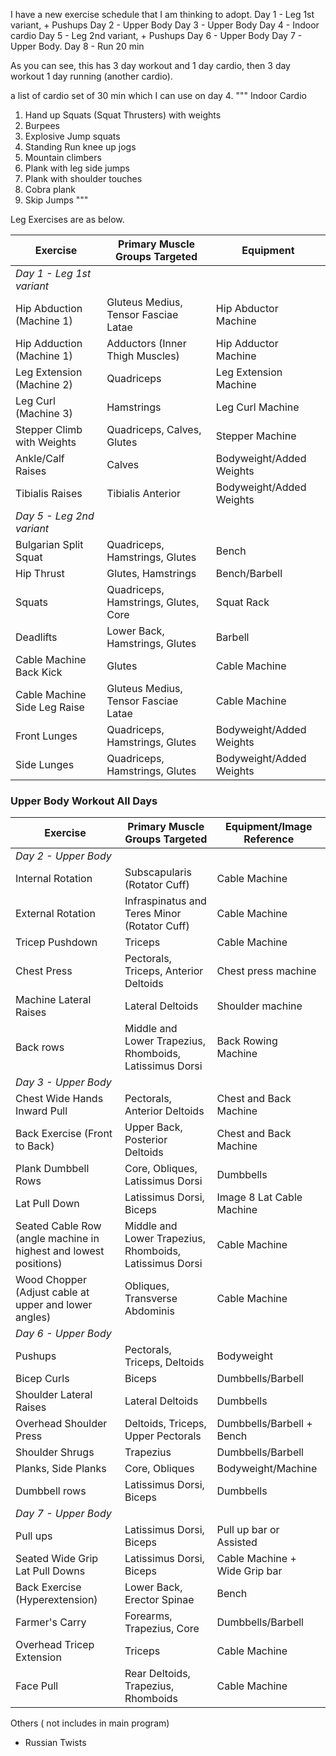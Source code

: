 I have a new exercise schedule that I am thinking to adopt.
Day 1 - Leg 1st variant, + Pushups
Day 2 - Upper Body
Day 3 - Upper Body
Day 4 - Indoor cardio
Day 5 - Leg 2nd variant, + Pushups
Day 6 - Upper Body
Day 7 - Upper Body.
Day 8 - Run 20 min

As you can see, this has 3 day workout and 1 day cardio, then 3 day workout 1 day running (another cardio).

a list of cardio set of 30 min which I can use on day 4.
"""
Indoor Cardio
1. Hand up Squats (Squat Thrusters) with weights
2. Burpees
3. Explosive Jump squats
4. Standing Run knee up jogs
5. Mountain climbers
6. Plank with leg side jumps
7. Plank with shoulder touches
8. Cobra plank
9. Skip Jumps
"""


Leg Exercises are as below.

| **Exercise** | **Primary Muscle Groups Targeted** | **Equipment** |
| --- | --- | --- |
| *Day 1 - Leg 1st variant* | | |
| Hip Abduction (Machine 1) | Gluteus Medius, Tensor Fasciae Latae | Hip Abductor Machine |
| Hip Adduction (Machine 1) | Adductors (Inner Thigh Muscles) | Hip Adductor Machine |
| Leg Extension (Machine 2) | Quadriceps | Leg Extension Machine |
| Leg Curl (Machine 3) | Hamstrings | Leg Curl Machine |
| Stepper Climb with Weights | Quadriceps, Calves, Glutes | Stepper Machine |
| Ankle/Calf Raises | Calves | Bodyweight/Added Weights |
| Tibialis Raises | Tibialis Anterior | Bodyweight/Added Weights |
| *Day 5 - Leg 2nd variant* | | |
| Bulgarian Split Squat | Quadriceps, Hamstrings, Glutes | Bench |
| Hip Thrust | Glutes, Hamstrings | Bench/Barbell |
| Squats | Quadriceps, Hamstrings, Glutes, Core | Squat Rack |
| Deadlifts | Lower Back, Hamstrings, Glutes | Barbell |
| Cable Machine Back Kick | Glutes | Cable Machine |
| Cable Machine Side Leg Raise | Gluteus Medius, Tensor Fasciae Latae | Cable Machine |
| Front Lunges | Quadriceps, Hamstrings, Glutes | Bodyweight/Added Weights |
| Side Lunges | Quadriceps, Hamstrings, Glutes | Bodyweight/Added Weights |


### Upper Body Workout All Days

| **Exercise** | **Primary Muscle Groups Targeted** | **Equipment/Image Reference** |
| --- | --- | --- |
| *Day 2 - Upper Body* | | |
| Internal Rotation | Subscapularis (Rotator Cuff) | Cable Machine |
| External Rotation | Infraspinatus and Teres Minor (Rotator Cuff) | Cable Machine |
| Tricep Pushdown | Triceps | Cable Machine |
| Chest Press | Pectorals, Triceps, Anterior Deltoids | Chest press machine |
| Machine Lateral Raises | Lateral Deltoids | Shoulder machine |
| Back rows | Middle and Lower Trapezius, Rhomboids, Latissimus Dorsi | Back Rowing Machine |
| *Day 3 - Upper Body* | | |
| Chest Wide Hands Inward Pull | Pectorals, Anterior Deltoids | Chest and Back Machine |
| Back Exercise (Front to Back) | Upper Back, Posterior Deltoids | Chest and Back Machine |
| Plank Dumbbell Rows | Core, Obliques, Latissimus Dorsi | Dumbbells |
| Lat Pull Down | Latissimus Dorsi, Biceps | Image 8 Lat Cable Machine |
| Seated Cable Row (angle machine in highest and lowest positions) | Middle and Lower Trapezius, Rhomboids, Latissimus Dorsi | Cable Machine |
| Wood Chopper (Adjust cable at upper and lower angles) | Obliques, Transverse Abdominis | Cable Machine |
| *Day 6 - Upper Body* | | |
| Pushups | Pectorals, Triceps, Deltoids | Bodyweight |
| Bicep Curls | Biceps | Dumbbells/Barbell |
| Shoulder Lateral Raises | Lateral Deltoids | Dumbbells |
| Overhead Shoulder Press | Deltoids, Triceps, Upper Pectorals | Dumbbells/Barbell + Bench |
| Shoulder Shrugs | Trapezius | Dumbbells/Barbell |
| Planks, Side Planks | Core, Obliques | Bodyweight/Machine |
| Dumbbell rows | Latissimus Dorsi, Biceps | Dumbbells |
| *Day 7 - Upper Body* | | |
| Pull ups | Latissimus Dorsi, Biceps | Pull up bar or Assisted |
| Seated Wide Grip Lat Pull Downs | Latissimus Dorsi, Biceps | Cable Machine + Wide Grip bar |
| Back Exercise (Hyperextension) | Lower Back, Erector Spinae | Bench |
| Farmer's Carry | Forearms, Trapezius, Core | Dumbbells/Barbell |
| Overhead Tricep Extension | Triceps | Cable Machine |
| Face Pull | Rear Deltoids, Trapezius, Rhomboids | Cable Machine |

Others ( not includes in main program)
- Russian Twists